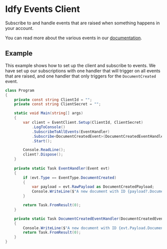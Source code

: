 # Idfy Events Client

Subscribe to and handle events that are raised when something happens in your account.

You can read more about the various events in our [documentation](https://developer.idfy.io/docs).

## Example

This example shows how to set up the client and subscribe to events. We have set up our subscriptions with one handler that will trigger on all events that are raised, and one handler that only triggers for the `DocumentCreated` event. 

```csharp
class Program
{
    private const string ClientId = "";
    private const string ClientSecret = "";

    static void Main(string[] args)
    {
        var client = EventClient.Setup(ClientId, ClientSecret)
            .LogToConsole()
            .SubscribeToAllEvents(EventHandler)
            .Subscribe<DocumentCreatedEvent>(DocumentCreatedEventHandler)
            .Start();

        Console.ReadLine();
        client?.Dispose();
    }
    
    private static Task EventHandler(Event evt)
    {
        if (evt.Type == EventType.DocumentCreated)
        {
            var payload = evt.RawPayload as DocumentCreatedPayload;
            Console.WriteLine($"A new document with ID {payload?.DocumentId} was created.");
        }

        return Task.FromResult(0);
    }

    private static Task DocumentCreatedEventHandler(DocumentCreatedEvent evt)
    {
        Console.WriteLine($"A new document with ID {evt.Payload.DocumentId} was created.");
        return Task.FromResult(0);
    }
}
```
